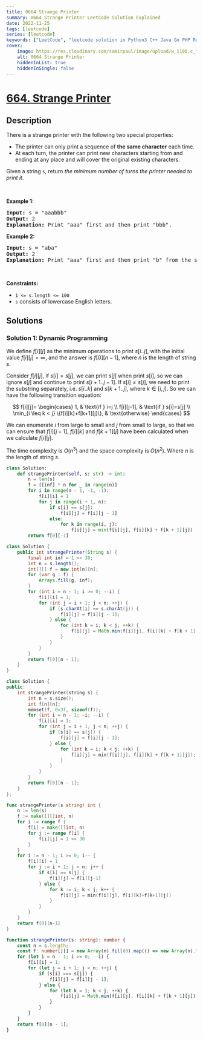 ```yaml
---
title: 0664 Strange Printer
summary: 0664 Strange Printer LeetCode Solution Explained
date: 2022-11-25
tags: [leetcode]
series: [leetcode]
keywords: ["LeetCode", "leetcode solution in Python3 C++ Java Go PHP Ruby Swift TypeScript Rust C# JavaScript C", "0664 Strange Printer LeetCode Solution Explained in all languages"]
cover:
    image: https://res.cloudinary.com/samirpaul/image/upload/w_1100,c_fit,co_rgb:FFFFFF,l_text:Arial_75_bold:0664 Strange Printer - Solution Explained/problem-solving.webp
    alt: 0664 Strange Printer
    hiddenInList: true
    hiddenInSingle: false
---
```



# [664. Strange Printer](https://leetcode.com/problems/strange-printer)


## Description

<p>There is a strange printer with the following two special properties:</p>

<ul>
	<li>The printer can only print a sequence of <strong>the same character</strong> each time.</li>
	<li>At each turn, the printer can print new characters starting from and ending at any place and will cover the original existing characters.</li>
</ul>

<p>Given a string <code>s</code>, return <em>the minimum number of turns the printer needed to print it</em>.</p>

<p>&nbsp;</p>
<p><strong class="example">Example 1:</strong></p>

<pre>
<strong>Input:</strong> s = &quot;aaabbb&quot;
<strong>Output:</strong> 2
<strong>Explanation:</strong> Print &quot;aaa&quot; first and then print &quot;bbb&quot;.
</pre>

<p><strong class="example">Example 2:</strong></p>

<pre>
<strong>Input:</strong> s = &quot;aba&quot;
<strong>Output:</strong> 2
<strong>Explanation:</strong> Print &quot;aaa&quot; first and then print &quot;b&quot; from the second place of the string, which will cover the existing character &#39;a&#39;.
</pre>

<p>&nbsp;</p>
<p><strong>Constraints:</strong></p>

<ul>
	<li><code>1 &lt;= s.length &lt;= 100</code></li>
	<li><code>s</code> consists of lowercase English letters.</li>
</ul>

## Solutions

### Solution 1: Dynamic Programming

We define $f[i][j]$ as the minimum operations to print $s[i..j]$, with the initial value $f[i][j]=\infty$, and the answer is $f[0][n-1]$, where $n$ is the length of string $s$.

Consider $f[i][j]$, if $s[i] = s[j]$, we can print $s[j]$ when print $s[i]$, so we can ignore $s[j]$ and continue to print $s[i+1..j-1]$. If $s[i] \neq s[j]$, we need to print the substring separately, i.e. $s[i..k]$ and $s[k+1..j]$, where $k \in [i,j)$. So we can have the following transition equation:

$$
f[i][j]=
\begin{cases}
1, & \text{if } i=j \\
f[i][j-1], & \text{if } s[i]=s[j] \\
\min_{i \leq k < j} \{f[i][k]+f[k+1][j]\}, & \text{otherwise}
\end{cases}
$$

We can enumerate $i$ from large to small and $j$ from small to large, so that we can ensure that $f[i][j-1]$, $f[i][k]$ and $f[k+1][j]$ have been calculated when we calculate $f[i][j]$.

The time complexity is $O(n^3)$ and the space complexity is $O(n^2)$. Where $n$ is the length of string $s$.

<!-- tabs:start -->

```python
class Solution:
    def strangePrinter(self, s: str) -> int:
        n = len(s)
        f = [[inf] * n for _ in range(n)]
        for i in range(n - 1, -1, -1):
            f[i][i] = 1
            for j in range(i + 1, n):
                if s[i] == s[j]:
                    f[i][j] = f[i][j - 1]
                else:
                    for k in range(i, j):
                        f[i][j] = min(f[i][j], f[i][k] + f[k + 1][j])
        return f[0][-1]
```

```java
class Solution {
    public int strangePrinter(String s) {
        final int inf = 1 << 30;
        int n = s.length();
        int[][] f = new int[n][n];
        for (var g : f) {
            Arrays.fill(g, inf);
        }
        for (int i = n - 1; i >= 0; --i) {
            f[i][i] = 1;
            for (int j = i + 1; j < n; ++j) {
                if (s.charAt(i) == s.charAt(j)) {
                    f[i][j] = f[i][j - 1];
                } else {
                    for (int k = i; k < j; ++k) {
                        f[i][j] = Math.min(f[i][j], f[i][k] + f[k + 1][j]);
                    }
                }
            }
        }
        return f[0][n - 1];
    }
}
```

```cpp
class Solution {
public:
    int strangePrinter(string s) {
        int n = s.size();
        int f[n][n];
        memset(f, 0x3f, sizeof(f));
        for (int i = n - 1; ~i; --i) {
            f[i][i] = 1;
            for (int j = i + 1; j < n; ++j) {
                if (s[i] == s[j]) {
                    f[i][j] = f[i][j - 1];
                } else {
                    for (int k = i; k < j; ++k) {
                        f[i][j] = min(f[i][j], f[i][k] + f[k + 1][j]);
                    }
                }
            }
        }
        return f[0][n - 1];
    }
};
```

```go
func strangePrinter(s string) int {
	n := len(s)
	f := make([][]int, n)
	for i := range f {
		f[i] = make([]int, n)
		for j := range f[i] {
			f[i][j] = 1 << 30
		}
	}
	for i := n - 1; i >= 0; i-- {
		f[i][i] = 1
		for j := i + 1; j < n; j++ {
			if s[i] == s[j] {
				f[i][j] = f[i][j-1]
			} else {
				for k := i; k < j; k++ {
					f[i][j] = min(f[i][j], f[i][k]+f[k+1][j])
				}
			}
		}
	}
	return f[0][n-1]
}
```

```ts
function strangePrinter(s: string): number {
    const n = s.length;
    const f: number[][] = new Array(n).fill(0).map(() => new Array(n).fill(1 << 30));
    for (let i = n - 1; i >= 0; --i) {
        f[i][i] = 1;
        for (let j = i + 1; j < n; ++j) {
            if (s[i] === s[j]) {
                f[i][j] = f[i][j - 1];
            } else {
                for (let k = i; k < j; ++k) {
                    f[i][j] = Math.min(f[i][j], f[i][k] + f[k + 1][j]);
                }
            }
        }
    }
    return f[0][n - 1];
}
```

<!-- tabs:end -->

<!-- end -->
